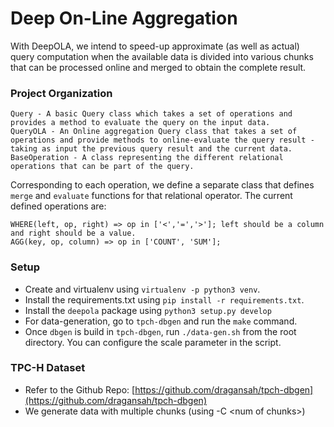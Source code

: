 # Deep On-Line Aggregation
With DeepOLA, we intend to speed-up approximate (as well as actual) query computation when the available data is divided into various chunks that can be processed online and merged to obtain the complete result.


### Project Organization

```
Query - A basic Query class which takes a set of operations and provides a method to evaluate the query on the input data.
QueryOLA - An Online aggregation Query class that takes a set of operations and provide methods to online-evaluate the query result - taking as input the previous query result and the current data.
BaseOperation - A class representing the different relational operations that can be part of the query.
```

Corresponding to each operation, we define a separate class that defines `merge` and `evaluate` functions for that relational operator. The current defined operations are:
```
WHERE(left, op, right) => op in ['<','=','>']; left should be a column and right should be a value.
AGG(key, op, column) => op in ['COUNT', 'SUM'];
```

### Setup
- Create and virtualenv using `virtualenv -p python3 venv`.
- Install the requirements.txt using `pip install -r requirements.txt`.
- Install the `deepola` package using `python3 setup.py develop`
- For data-generation, go to `tpch-dbgen` and run the `make` command.
- Once `dbgen` is build in `tpch-dbgen`, run `./data-gen.sh` from the root directory. You can configure the scale parameter in the script. 

### TPC-H Dataset
- Refer to the Github Repo: [https://github.com/dragansah/tpch-dbgen](https://github.com/dragansah/tpch-dbgen)
- We generate data with multiple chunks (using -C \<num of chunks\>)